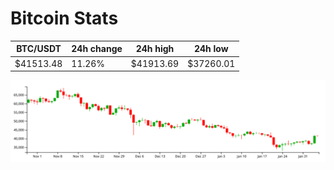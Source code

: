 # Bitcoin Stats

BTC/USDT|24h change|24h high|24h low|
|---|---|---|---|
|$41513.48|11.26%|$41913.69|$37260.01|

<img src="./chart.svg">
